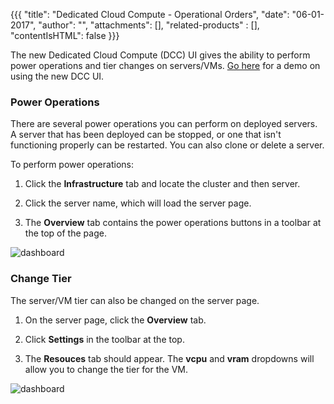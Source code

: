 {{{
"title": "Dedicated Cloud Compute - Operational Orders",
"date": "06-01-2017",
"author": "",
"attachments": [],
"related-products" : [],
"contentIsHTML": false
}}}

The new Dedicated Cloud Compute (DCC) UI gives the ability to perform power operations and tier changes on servers/VMs. [Go here](../knowledge-base/dedicated-cloud-compute/getting-started/dcc-ui-demo-videos.md) for a demo on using the new DCC UI.

### Power Operations

There are several power operations you can perform on deployed servers. A server that has been deployed can be stopped, or one that isn't functioning properly can be restarted. You can also clone or delete a server.

To perform power operations:

1. Click the **Infrastructure** tab and locate the cluster and then server.

2. Click the server name, which will load the server page.

3. The **Overview** tab contains the power operations buttons in a toolbar at the top of the page.

![dashboard](../images/dcc-ui-operational-orders-1.png)

### Change Tier

The server/VM tier can also be changed on the server page.

1. On the server page, click the **Overview** tab.

2. Click **Settings** in the toolbar at the top.

3. The **Resouces** tab should appear. The **vcpu** and **vram** dropdowns will allow you to change the tier for the VM.

![dashboard](../images/dcc-ui-operational-orders-2.png)
